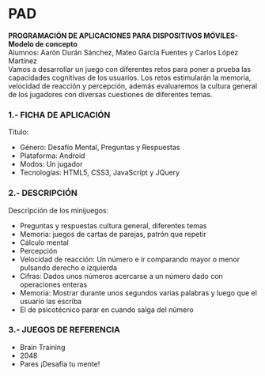# PAD
**PROGRAMACIÓN DE APLICACIONES PARA DISPOSITIVOS MÓVILES- Modelo de concepto** \
Alumnos: Aarón Durán Sánchez, Mateo García Fuentes y Carlos López Martínez \
Vamos a desarrollar un juego con diferentes retos para poner a prueba las capacidades cognitivas de los usuarios. Los retos estimularán la memoria, velocidad de reacción y percepción, además evaluaremos la cultura general de los jugadores con diversas cuestiones de diferentes temas. 

### 1.- FICHA DE APLICACIÓN
Título: 
* Género: Desafío Mental, Preguntas y Respuestas 
* Plataforma: Android
* Modos: Un jugador
* Tecnologías: HTML5, CSS3, JavaScript y JQuery

### 2.- DESCRIPCIÓN
Descripción de los minijuegos:
* Preguntas y respuestas cultura general, diferentes temas
* Memoria: juegos de cartas de parejas, patrón que repetir
* Cálculo mental
* Percepción
* Velocidad de reacción: Un número e ir comparando mayor o menor pulsando derecho e izquierda
* Cifras: Dados unos números acercarse a un número dado con operaciones enteras
* Memoria: Mostrar durante unos segundos varias palabras y luego que el usuario las escriba
* El de psicotécnico parar en cuando salga del número

### 3.- JUEGOS DE REFERENCIA
* Brain Training
* 2048
* Pares ¡Desafía tu mente!
